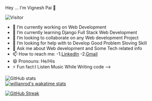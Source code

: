 Hey ... 
I'm Vignesh Pai 👋

![Visitor](https://visitor-badge.laobi.icu/badge?page_id=vigneshpai7.vigneshpai7)
- 🔭 I’m currently working on Web Development
- 🌱 I’m currently learning Django Full Stack Web Development
- 👯 I’m looking to collaborate on any Web development Project
- 🤔 I’m looking for help with to Develop Good Problem Sloving Skill 
- 💬 Ask me about Web development and Some Tech related info
- 📫 How to reach me: 
-1.[LinkedIn](https://www.linkedin.com/in/vignesh-p-66b0a7188/)
-2.[Gmail](paivignesh17@gmail.com)
- 😄 Pronouns: He/His
- ⚡ Fun fact:I Listen Music While Writing code
-->

![GitHub stats](https://github-readme-stats.vercel.app/api?username=vigneshpai7&show_icons=true&theme=tokyonight)<br>
[![willianrod's wakatime stats](https://github-readme-stats.vercel.app/api/wakatime?username=vigneshpai7)](https://github.com/anuraghazra/github-readme-stats)

[![GitHub Streak](https://github-readme-streak-stats.herokuapp.com/?user=vigneshpai7&theme=dark)](https://git.io/streak-stats)
